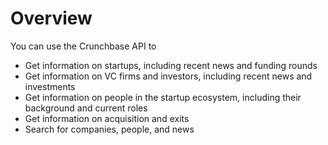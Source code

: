# Overview

You can use the Crunchbase API to

- Get information on startups, including recent news and funding rounds
- Get information on VC firms and investors, including recent news and
  investments
- Get information on people in the startup ecosystem, including their
  background and current roles
- Get information on acquisition and exits
- Search for companies, people, and news
